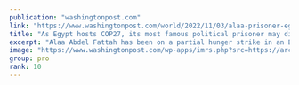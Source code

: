 ```yaml
---
publication: "washingtonpost.com"
link: "https://www.washingtonpost.com/world/2022/11/03/alaa-prisoner-egypt-cop27/"
title: "As Egypt hosts COP27, its most famous political prisoner may die, family warns"
excerpt: "Alaa Abdel Fattah has been on a partial hunger strike in an Egyptian prison for more than 200 days. On Nov. 6, his family says he will stop drinking water. "
image: "https://www.washingtonpost.com/wp-apps/imrs.php?src=https://arc-anglerfish-washpost-prod-washpost.s3.amazonaws.com/public/UHGG3TP3UUYAPI2FZ7WN5FNXHU.jpg&w=1440"
group: pro
rank: 10
---
```

